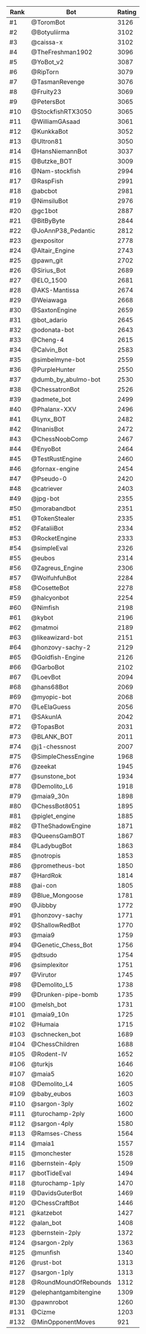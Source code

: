Rank|Bot|Rating
---|---|---
#1|@ToromBot|3126
#2|@Botyuliirma|3102
#3|@caissa-x|3102
#4|@TheFreshman1902|3096
#5|@YoBot_v2|3087
#6|@RipTorn|3079
#7|@TasmanRevenge|3076
#8|@Fruity23|3069
#9|@PetersBot|3065
#10|@StockfishRTX3050|3065
#11|@WilliamGAsaad|3061
#12|@KunkkaBot|3052
#13|@Ultron81|3050
#14|@HansNiemannBot|3037
#15|@Butzke_BOT|3009
#16|@Nam-stockfish|2994
#17|@RaspFish|2991
#18|@abcbot|2981
#19|@NimsiluBot|2976
#20|@gc1bot|2887
#21|@BitByByte|2844
#22|@JoAnnP38_Pedantic|2812
#23|@expositor|2778
#24|@Altair_Engine|2743
#25|@pawn_git|2702
#26|@Sirius_Bot|2689
#27|@ELO_1500|2681
#28|@AKS-Mantissa|2674
#29|@Weiawaga|2668
#30|@SaxtonEngine|2659
#31|@bot_adario|2645
#32|@odonata-bot|2643
#33|@Cheng-4|2615
#34|@Calvin_Bot|2583
#35|@simbelmyne-bot|2559
#36|@PurpleHunter|2550
#37|@dumb_by_abulmo-bot|2530
#38|@ChessatronBot|2526
#39|@admete_bot|2499
#40|@Phalanx-XXV|2496
#41|@Lynx_BOT|2482
#42|@InanisBot|2472
#43|@ChessNoobComp|2467
#44|@EnyoBot|2464
#45|@TestRustEngine|2460
#46|@fornax-engine|2454
#47|@Pseudo-0|2420
#48|@catriever|2403
#49|@jpg-bot|2355
#50|@morabandbot|2351
#51|@TokenStealer|2335
#52|@FataliiBot|2334
#53|@RocketEngine|2333
#54|@simpleEval|2326
#55|@eubos|2314
#56|@Zagreus_Engine|2306
#57|@WolfuhfuhBot|2284
#58|@CosetteBot|2278
#59|@halcyonbot|2254
#60|@Nimfish|2198
#61|@kybot|2196
#62|@matmoi|2189
#63|@likeawizard-bot|2151
#64|@honzovy-sachy-2|2129
#65|@Goldfish-Engine|2126
#66|@GarboBot|2102
#67|@LoevBot|2094
#68|@hans68Bot|2069
#69|@myopic-bot|2068
#70|@LeElaGuess|2056
#71|@SAkunIA|2042
#72|@TopasBot|2031
#73|@BLANK_BOT|2011
#74|@j1-chessnost|2007
#75|@SimpleChessEngine|1968
#76|@zeekat|1945
#77|@sunstone_bot|1934
#78|@Demolito_L6|1918
#79|@maia9_30n|1898
#80|@ChessBot8051|1895
#81|@piglet_engine|1885
#82|@TheShadowEngine|1871
#83|@QueensGamBOT|1867
#84|@LadybugBot|1863
#85|@notropis|1853
#86|@prometheus-bot|1850
#87|@HardRok|1814
#88|@ai-con|1805
#89|@Blue_Mongoose|1781
#90|@Jibbby|1772
#91|@honzovy-sachy|1771
#92|@ShallowRedBot|1770
#93|@maia9|1759
#94|@Genetic_Chess_Bot|1756
#95|@dtsudo|1754
#96|@simplexitor|1751
#97|@Virutor|1745
#98|@Demolito_L5|1738
#99|@Drunken-pipe-bomb|1735
#100|@melsh_bot|1731
#101|@maia9_10n|1725
#102|@Humaia|1715
#103|@schnecken_bot|1689
#104|@ChessChildren|1688
#105|@Rodent-IV|1652
#106|@turkjs|1646
#107|@maia5|1620
#108|@Demolito_L4|1605
#109|@baby_eubos|1603
#110|@sargon-3ply|1602
#111|@turochamp-2ply|1600
#112|@sargon-4ply|1580
#113|@Ramses-Chess|1564
#114|@maia1|1557
#115|@monchester|1528
#116|@bernstein-4ply|1509
#117|@botTideEval|1494
#118|@turochamp-1ply|1470
#119|@DavidsGuterBot|1469
#120|@ChessCraftBot|1446
#121|@katzebot|1427
#122|@alan_bot|1408
#123|@bernstein-2ply|1372
#124|@sargon-2ply|1363
#125|@munfish|1340
#126|@rust-bot|1313
#127|@sargon-1ply|1313
#128|@RoundMoundOfRebounds|1312
#129|@elephantgambitengine|1309
#130|@pawnrobot|1260
#131|@Cizme|1203
#132|@MinOpponentMoves|921

